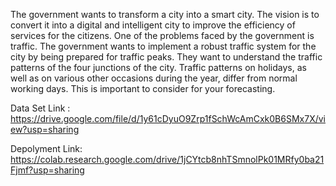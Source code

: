 The government wants to transform a city into a smart city. The vision is to convert it into a digital and intelligent city to improve the efficiency of services for the citizens. One of the problems faced by the government is traffic.
The government wants to implement a robust traffic system for the city by being prepared for traffic peaks. They want to understand the traffic patterns of the four junctions of the city. Traffic patterns on holidays, as well as on various other occasions during the year, differ from normal working days. This is important to consider for your forecasting.


Data Set Link :
https://drive.google.com/file/d/1y61cDyuO9Zrp1fSchWcAmCxk0B6SMx7X/view?usp=sharing

Depolyment Link:
https://colab.research.google.com/drive/1jCYtcb8nhTSmnolPk01MRfy0ba21Fjmf?usp=sharing
